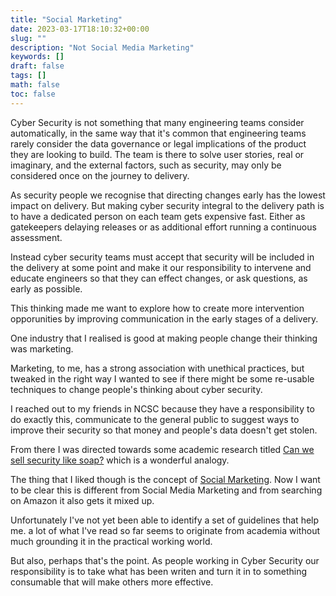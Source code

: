 ```yaml
---
title: "Social Marketing"
date: 2023-03-17T18:10:32+00:00
slug: ""
description: "Not Social Media Marketing"
keywords: []
draft: false
tags: []
math: false
toc: false
---
```


Cyber Security is not something that many engineering teams consider automatically, in the same way that it's common that engineering teams rarely consider the data governance or legal implications of the product they are looking to build. The team is there to solve user stories, real or imaginary, and the external factors, such as security, may only be considered once on the journey to delivery.

As security people we recognise that directing changes early has the lowest impact on delivery. But making cyber security integral to the delivery path is to have a dedicated person on each team gets expensive fast. Either as gatekeepers delaying releases or as additional effort running a continuous assessment.

Instead cyber security teams must accept that security will be included in the delivery at some point and make it our responsibility to intervene and educate engineers so that they can effect changes, or ask questions, as early as possible.

This thinking made me want to explore how to create more intervention opporunities by improving communication in the early stages of a delivery.

One industry that I realised is good at making people change their thinking was marketing.

Marketing, to me, has a strong association with unethical practices, but tweaked in the right way I wanted to see if there might be some re-usable techniques to change people's thinking about cyber security.

I reached out to my friends in NCSC because they have a responsibility to do exactly this, communicate to the general public to suggest ways to improve their security so that money and people's data doesn't get stolen.

From there I was directed towards some academic research titled [Can we sell security like soap?](https://www.semanticscholar.org/paper/Can-we-sell-security-like-soap%3A-a-new-approach-to-Ashenden-Lawrence/453101f65188b8f4bedafb3fe2fb267c969993e4#citing-papers) which is a wonderful analogy. 

The thing that I liked though is the concept of [Social Marketing](https://en.m.wikipedia.org/wiki/Social_marketing). Now I want to be clear this is different from Social Media Marketing and from searching on Amazon it also gets it mixed up.

Unfortunately I've not yet been able to identify a set of guidelines that help me. a lot of what I've read so far seems to originate from academia without much grounding it in the practical working world.

But also, perhaps that's the point. As people working in Cyber Security our responsibility is to take what has been writen and turn it in to something consumable that will make others more effective.
